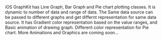 iOS GraphKit has Line Graph, Bar Graph and Pie chart plotting classes. It is dynamic to number of data and range of data.
The Same data source can be passed to different graphs and get differnt representation for same data source. It has Gradient color representation based on the value ranges, and Basic animation of drawing graph. Different color representation for Pie chart.
More Animations and Graphics are coming soon...
